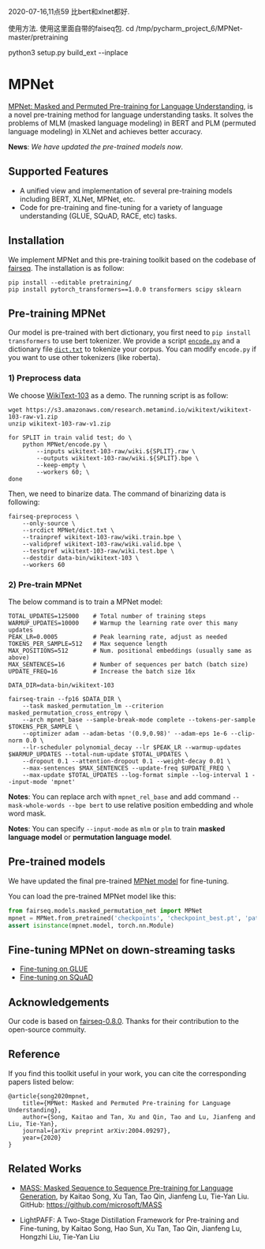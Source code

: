

2020-07-16,11点59
比bert和xlnet都好.



使用方法. 使用这里面自带的faiseq包.
cd  /tmp/pycharm_project_6/MPNet-master/pretraining

python3 setup.py build_ext --inplace










# MPNet

[MPNet: Masked and Permuted Pre-training for Language Understanding](https://arxiv.org/pdf/2004.09297.pdf), is a novel pre-training method for language understanding tasks. It solves the problems of MLM (masked language modeling) in BERT and PLM (permuted language modeling) in XLNet and achieves better accuracy. 

**News**: *We have updated the pre-trained models now*.

## Supported Features
* A unified view and implementation of several pre-training models including BERT, XLNet, MPNet, etc.
* Code for pre-training and fine-tuning for a variety of language understanding (GLUE, SQuAD, RACE, etc) tasks.


## Installation

We implement MPNet and this pre-training toolkit based on the codebase of [fairseq](https://github.com/pytorch/fairseq). The installation is as follow:

```
pip install --editable pretraining/
pip install pytorch_transformers==1.0.0 transformers scipy sklearn
```


## Pre-training MPNet
Our model is pre-trained with bert dictionary, you first need to `pip install transformers` to use bert tokenizer. We provide a script [`encode.py`](MPNet/encode.py) and a dictionary file [`dict.txt`](MPNet/dict.txt) to tokenize your corpus. You can modify `encode.py` if you want to use other tokenizers (like roberta).

### 1) Preprocess data 
We choose [WikiText-103](https://s3.amazonaws.com/research.metamind.io/wikitext/wikitext-103-raw-v1.zip) as a demo. The running script is as follow:

```
wget https://s3.amazonaws.com/research.metamind.io/wikitext/wikitext-103-raw-v1.zip
unzip wikitext-103-raw-v1.zip

for SPLIT in train valid test; do \
    python MPNet/encode.py \
        --inputs wikitext-103-raw/wiki.${SPLIT}.raw \
        --outputs wikitext-103-raw/wiki.${SPLIT}.bpe \
        --keep-empty \
        --workers 60; \
done
```

Then, we need to binarize data. The command of binarizing data is following:
```
fairseq-preprocess \
    --only-source \
    --srcdict MPNet/dict.txt \
    --trainpref wikitext-103-raw/wiki.train.bpe \
    --validpref wikitext-103-raw/wiki.valid.bpe \
    --testpref wikitext-103-raw/wiki.test.bpe \
    --destdir data-bin/wikitext-103 \
    --workers 60
```

### 2) Pre-train MPNet
The below command is to train a MPNet model:
```
TOTAL_UPDATES=125000    # Total number of training steps
WARMUP_UPDATES=10000    # Warmup the learning rate over this many updates
PEAK_LR=0.0005          # Peak learning rate, adjust as needed
TOKENS_PER_SAMPLE=512   # Max sequence length
MAX_POSITIONS=512       # Num. positional embeddings (usually same as above)
MAX_SENTENCES=16        # Number of sequences per batch (batch size)
UPDATE_FREQ=16          # Increase the batch size 16x

DATA_DIR=data-bin/wikitext-103

fairseq-train --fp16 $DATA_DIR \
    --task masked_permutation_lm --criterion masked_permutation_cross_entropy \
    --arch mpnet_base --sample-break-mode complete --tokens-per-sample $TOKENS_PER_SAMPLE \
    --optimizer adam --adam-betas '(0.9,0.98)' --adam-eps 1e-6 --clip-norm 0.0 \
    --lr-scheduler polynomial_decay --lr $PEAK_LR --warmup-updates $WARMUP_UPDATES --total-num-update $TOTAL_UPDATES \
    --dropout 0.1 --attention-dropout 0.1 --weight-decay 0.01 \
    --max-sentences $MAX_SENTENCES --update-freq $UPDATE_FREQ \
    --max-update $TOTAL_UPDATES --log-format simple --log-interval 1 --input-mode 'mpnet'
```
**Notes**: You can replace arch with `mpnet_rel_base` and add command `--mask-whole-words --bpe bert` to use relative position embedding and whole word mask. 

**Notes**: You can specify `--input-mode` as `mlm` or `plm` to train **masked language model** or **permutation language model**.


## Pre-trained models
We have updated the final pre-trained [MPNet model](https://modelrelease.blob.core.windows.net/pre-training/MPNet/mpnet.base.tar.gz) for fine-tuning.

You can load the pre-trained MPNet model like this: 
```python
from fairseq.models.masked_permutation_net import MPNet
mpnet = MPNet.from_pretrained('checkpoints', 'checkpoint_best.pt', 'path/to/data', bpe='bert')
assert isinstance(mpnet.model, torch.nn.Module)
```


## Fine-tuning MPNet on down-streaming tasks

- [Fine-tuning on GLUE](MPNet/README.glue.md)
- [Fine-tuning on SQuAD](MPNet/README.squad.md)


## Acknowledgements
Our code is based on [fairseq-0.8.0](https://github.com/pytorch/fairseq). Thanks for their contribution to the open-source commuity.


## Reference
If you find this toolkit useful in your work, you can cite the corresponding papers listed below:

    @article{song2020mpnet,
        title={MPNet: Masked and Permuted Pre-training for Language Understanding},
        author={Song, Kaitao and Tan, Xu and Qin, Tao and Lu, Jianfeng and Liu, Tie-Yan},
        journal={arXiv preprint arXiv:2004.09297},
        year={2020}
    }

## Related Works
* [MASS: Masked Sequence to Sequence Pre-training for Language Generation](https://arxiv.org/pdf/1905.02450.pdf), by Kaitao Song, Xu Tan, Tao Qin, Jianfeng Lu, Tie-Yan Liu. GitHub: https://github.com/microsoft/MASS


* LightPAFF: A Two-Stage Distillation Framework for Pre-training and Fine-tuning, by Kaitao Song, Hao Sun, Xu Tan, Tao Qin, Jianfeng Lu, Hongzhi Liu, Tie-Yan Liu

